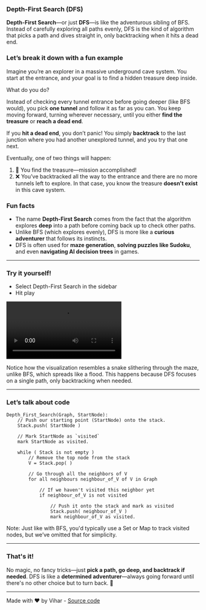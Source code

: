### Depth-First Search (DFS)

**Depth-First Search**—or just **DFS**—is like the adventurous sibling of BFS. Instead of carefully exploring all paths evenly, DFS is the kind of algorithm that picks a path and dives straight in, only backtracking when it hits a dead end.

### Let’s break it down with a fun example

Imagine you’re an explorer in a massive underground cave system. You start at the entrance, and your goal is to find a hidden treasure deep inside.

What do you do?

Instead of checking every tunnel entrance before going deeper (like BFS would), you pick **one tunnel** and follow it as far as you can. You keep moving forward, turning wherever necessary, until you either **find the treasure** or **reach a dead end**.

If you **hit a dead end**, you don’t panic! You simply **backtrack** to the last junction where you had another unexplored tunnel, and you try that one next.

Eventually, one of two things will happen:

1. 🎉 You find the treasure—mission accomplished!
2. ❌ You’ve backtracked all the way to the entrance and there are no more tunnels left to explore. In that case, you know the treasure **doesn't exist** in this cave system.

### Fun facts

-   The name **Depth-First Search** comes from the fact that the algorithm explores **deep** into a path before coming back up to check other paths.
-   Unlike BFS (which explores evenly), DFS is more like a **curious adventurer** that follows its instincts.
-   DFS is often used for **maze generation**, **solving puzzles like Sudoku**, and even **navigating AI decision trees** in games.

---

### Try it yourself!

-   Select Depth-First Search in the sidebar
-   Hit play

![video](content/video/dfs.mp4)

Notice how the visualization resembles a snake slithering through the maze, unlike BFS, which spreads like a flood. This happens because DFS focuses on a single path, only backtracking when needed.

---

### Let’s talk about code

```
Depth_First_Search(Graph, StartNode):
    // Push our starting point (StartNode) onto the stack.
    Stack.push( StartNode )

    // Mark StartNode as `visited`
    mark StartNode as visited.

    while ( Stack is not empty )
        // Remove the top node from the stack
        V = Stack.pop( )

        // Go through all the neighbors of V
        for all neighbours neighbour_of_V of V in Graph

            // If we haven't visited this neighbor yet
            if neighbour_of_V is not visited

                // Push it onto the stack and mark as visited
                Stack.push( neighbour_of_V )
                mark neighbour_of_V as visited.
```

Note: Just like with BFS, you'd typically use a Set or Map to track visited nodes, but we’ve omitted that for simplicity.

---

### That's it!

No magic, no fancy tricks—just **pick a path, go deep, and backtrack if needed**. DFS is like a **determined adventurer**—always going forward until there's no other choice but to turn back. 🚀

---

Made with ❤️ by Vihar - [Source code](https://github.com/xlostincode/labyrinth)
